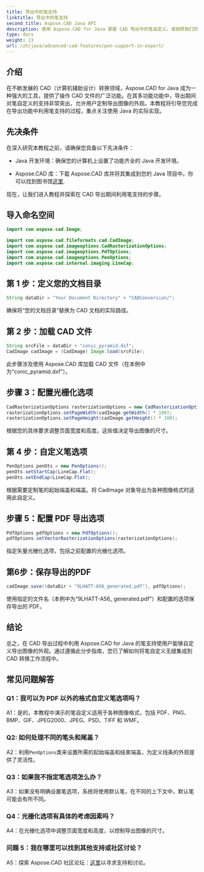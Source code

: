 ```yaml
---
title: 导出中的笔支持
linktitle: 导出中的笔支持
second_title: Aspose.CAD Java API
description: 使用 Aspose.CAD for Java 掌握 CAD 导出中的笔自定义。请按照我们的分步指南进行无缝集成。
type: docs
weight: 13
url: /zh/java/advanced-cad-features/pen-support-in-export/
---
```

## 介绍

在不断发展的 CAD（计算机辅助设计）转换领域，Aspose.CAD for Java 成为一种强大的工具，提供了操作 CAD 文件的广泛功能。在其多功能功能中，导出期间对笔自定义的支持非常突出，允许用户定制导出图像的外观。本教程将引导您完成在导出功能中利用笔支持的过程，重点关注使用 Java 的实际实现。

## 先决条件

在深入研究本教程之前，请确保您具备以下先决条件：

- Java 开发环境：确保您的计算机上设置了功能齐全的 Java 开发环境。

-  Aspose.CAD 库：下载 Aspose.CAD 库并将其集成到您的 Java 项目中。你可以找到图书馆[这里](https://releases.aspose.com/cad/java/).

现在，让我们进入教程并探索在 CAD 导出期间利用笔支持的步骤。

## 导入命名空间

```java
import com.aspose.cad.Image;

import com.aspose.cad.fileformats.cad.CadImage;
import com.aspose.cad.imageoptions.CadRasterizationOptions;
import com.aspose.cad.imageoptions.PdfOptions;
import com.aspose.cad.imageoptions.PenOptions;
import com.aspose.cad.internal.imaging.LineCap;
```

## 第 1 步：定义您的文档目录

```java
String dataDir = "Your Document Directory" + "CADConversion/";
```

确保将“您的文档目录”替换为 CAD 文档的实际路径。

## 第 2 步：加载 CAD 文件

```java
String srcFile = dataDir + "conic_pyramid.dxf";
CadImage cadImage = (CadImage) Image.load(srcFile);
```

此步骤涉及使用 Aspose.CAD 库加载 CAD 文件（在本例中为“conic_pyramid.dxf”）。

## 步骤 3：配置光栅化选项

```java
CadRasterizationOptions rasterizationOptions = new CadRasterizationOptions();
rasterizationOptions.setPageWidth(cadImage.getWidth() * 100);
rasterizationOptions.setPageHeight(cadImage.getHeight() * 100);
```

根据您的具体要求调整页面宽度和高度。这些值决定导出图像的尺寸。

## 第 4 步：自定义笔选项

```java
PenOptions penOts = new PenOptions();
penOts.setStartCap(LineCap.Flat);
penOts.setEndCap(LineCap.Flat);
```

根据需要定制笔的起始端盖和端盖。将 CadImage 对象导出为各种图像格式时适用此自定义。

## 步骤 5：配置 PDF 导出选项

```java
PdfOptions pdfOptions = new PdfOptions();
pdfOptions.setVectorRasterizationOptions(rasterizationOptions);
```

指定矢量光栅化选项，包括之前配置的光栅化选项。

## 第6步：保存导出的PDF

```java
cadImage.save((dataDir + "9LHATT-A56_generated.pdf"), pdfOptions);
```

使用指定的文件名（本例中为“9LHATT-A56_ generated.pdf”）和配置的选项保存导出的 PDF。

## 结论

总之，在 CAD 导出过程中利用 Aspose.CAD for Java 的笔支持使用户能够自定义导出图像的外观。通过遵循此分步指南，您已了解如何将笔自定义无缝集成到 CAD 转换工作流程中。

## 常见问题解答

### Q1：我可以为 PDF 以外的格式自定义笔选项吗？

A1：是的，本教程中演示的笔自定义适用于各种图像格式，包括 PDF、PNG、BMP、GIF、JPEG2000、JPEG、PSD、TIFF 和 WMF。

### Q2: 如何处理不同的笔头和尾盖？

 A2：利用`PenOptions`类来设置所需的起始端盖和结束端盖，为定义线条的外观提供了灵活性。

### Q3：如果我不指定笔选项怎么办？

A3：如果没有明确设置笔选项，系统将使用默认笔，在不同的上下文中，默认笔可能会有所不同。

### Q4：光栅化选项有具体的考虑因素吗？

A4：在光栅化选项中调整页面宽度和高度，以控制导出图像的尺寸。

### 问题 5：我在哪里可以找到其他支持或社区讨论？

 A5：探索 Aspose.CAD 社区论坛：[这里](https://forum.aspose.com/c/cad/19)以寻求支持和讨论。
